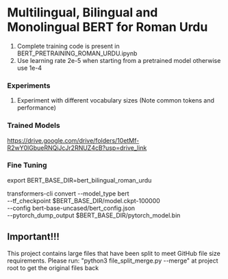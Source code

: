 # Multilingual, Bilingual and Monolingual BERT for Roman Urdu

1. Complete training code is present in BERT_PRETRAINING_ROMAN_URDU.ipynb
2. Use learning rate 2e-5 when starting from a pretrained model otherwise use 1e-4

### Experiments
1. Experiment with different vocabulary sizes (Note common tokens and performance)

### Trained Models
https://drive.google.com/drive/folders/10etMf-R2wY0lGbueRNQiJcJr2RNUZ4cB?usp=drive_link

### Fine Tuning
export BERT_BASE_DIR=bert_bilingual_roman_urdu

transformers-cli convert --model_type bert \
  --tf_checkpoint $BERT_BASE_DIR/model.ckpt-100000 \
  --config bert-base-uncased/bert_config.json \
  --pytorch_dump_output $BERT_BASE_DIR/pytorch_model.bin

## Important!!!

This project contains large files that have been split to meet GitHub file size requirements.
Please run: "python3 file_split_merge.py --merge" at project root to get the original files back
